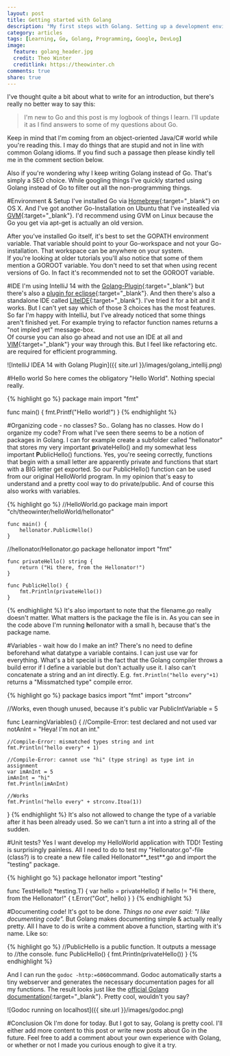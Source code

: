 ```yaml
---
layout: post
title: Getting started with Golang
description: "My first steps with Golang. Setting up a development environment, writing the obligatory 'Hello World' and learning the basics."
category: articles
tags: [Learning, Go, Golang, Programming, Google, DevLog]
image:
  feature: golang_header.jpg
  credit: Theo Winter
  creditlink: https://theowinter.ch
comments: true
share: true
---
```


I've thought quite a bit about what to write for an introduction, but there's really no better way to say this:

>   I'm new to Go and this post is my logbook of things I learn. I'll update it as I find answers to some of my questions about Go.

Keep in mind that I'm coming from an object-oriented Java/C# world while you're reading this. I may do things
that are stupid and not in line with common Golang idioms. If you find such a passage then please kindly tell me
in the comment section below.

Also if you're wondering why I keep writing Golang instead of Go. That's simply a SEO choice. While googling things I've
quickly started using Golang instead of Go to filter out all the non-programming things.

#Environment & Setup
I've installed Go via [Homebrew](http://brew.sh/){:target="_blank"} on OS X. And I've got another Go-Installation on 
Ubuntu that I've instealled via [GVM](https://github.com/moovweb/gvm){:target="_blank"}. I'd recommend using GVM on
Linux because the Go you get via apt-get is actually an old version.

After you've installed Go itself, it's best to set the GOPATH environment variable. That variable should point to your
Go-workspace and not your Go-installation. That workspace can be anywhere on your system.  
If you're looking at older tutorials you'll also notice that some of them mention a GOROOT variable. You don't need to 
set that when using recent versions of Go. In fact it's recommended not to set the GOROOT variable.

#IDE
I'm using IntelliJ 14 with the [Golang-Plugin](https://github.com/go-lang-plugin-org/go-lang-idea-plugin){:target="_blank"} 
but there's also a [plugin for eclipse](https://github.com/GoClipse/goclipse){:target="_blank"}.
And then there's also a standalone IDE called [LiteIDE](https://code.google.com/p/golangide/){:target="_blank"}. I've tried it for a bit 
and it works. But I can't yet say which of those 3 choices has the most features. So far I'm happy with IntelliJ, but I've already 
noticed that some things aren't finished yet. For example trying to refactor function names returns a "not impled yet" 
message-box.  
Of course you can also go ahead and not use an IDE at all and [VIM](vim.sexy){:target="_blank"} your way through this. 
But I feel like refactoring etc. are required for efficient programming.

![IntelliJ IDEA 14 with Golang Plugin]({{ site.url }}/images/golang_intellij.png) 

#Hello world
So here comes the obligatory "Hello World". Nothing special really.

{% highlight go %}
package main
import "fmt"

func main() {
	fmt.Printf("Hello world!")
}
{% endhighlight %}

#Organizing code - no classes?
So.. Golang has no classes. How do I organize my code? From what I've seen there seems to be a notion of packages
in Golang. I can for example create a subfolder called "hellonator" that stores my very important **p**rivateHello() and
my somewhat less important **P**ublicHello() functions. Yes, you're seeing correctly, functions that begin with a small letter
are apparently private and functions that start with a BIG letter get exported. So our PublicHello() function can be used
from our original HelloWorld program. In my opinion that's easy to understand and a pretty cool way to do private/public. 
And of course this also works with variables.

{% highlight go %}
//HelloWorld.go
    package main
    import "ch/theowinter/helloWorld/hellonator"

    func main() {
        hellonator.PublicHello()
    }
    
//hellonator/Hellonator.go
    package hellonator
    import "fmt"
    
    func privateHello() string {
        return ("Hi there, from the Hellonator!")
    }
    
    func PublicHello() {
        fmt.Println(privateHello())
    }
{% endhighlight %}
It's also important to note that the filename.go really doesn't matter. What matters is the package the file is in. As
you can see in the code above I'm running **h**ellonator with a small h, because that's the package name.

#Variables - wait how do I make an int?
There's no need to define beforehand what datatype a variable contains. I can just use var for everything. What's a 
bit special is the fact that the Golang compiler throws a build error if I define a variable but don't actually use it. 
I also can't concatenate a string and an int directly. E.g. `fmt.Println("hello every"+1)` returns a "Missmatched type" compile 
error.

{% highlight go %}
package basics
import "fmt"
import "strconv"

//Works, even though unused, because it's public
var PublicIntVariable = 5

func LearningVariables() {
	//Compile-Error: test declared and not used
	var notAnInt = "Heya! I'm not an int."

	//Compile-Error: mismatched types string and int
	fmt.Println("hello every" + 1)

	//Compile-Error: cannot use "hi" (type string) as type int in assignment
	var imAnInt = 5
	imAnInt = "hi"
	fmt.Println(imAnInt)

	//Works
	fmt.Println("hello every" + strconv.Itoa(1))
}
{% endhighlight %}
It's also not allowed to change the type of a variable after it has been already used. So we can't turn a int into a string 
all of the sudden.

#Unit tests? Yes I want develop my HelloWorld application with TDD!
Testing is surprisingly painless. All I need to do to test my "Hellonator.go"-file (class?) 
is to create a new file called Hellonator**_test**.go and import the "testing" package.

{% highlight go %}
package hellonator
import "testing"

func TestHello(t *testing.T) {
	var hello = privateHello()
	if hello != "Hi there, from the Hellonator!" {
		t.Error("Got", hello)
	}
}
{% endhighlight %}


#Documenting code! It's got to be done.
*Things no one ever said: "I like documenting code".* But Golang makes documenting simple & actually really pretty. 
All I have to do is write a comment above a function, starting with it's name. Like so:

{% highlight go %}
//PublicHello is a public function. It outputs a message to
//the console.
func PublicHello() {
	fmt.Println(privateHello())
}
{% endhighlight %}

And I can run the `godoc -http:=6060`command. Godoc automatically starts a tiny webserver and generates the necessary
documentation pages for all my functions. The result looks just like the [official Golang documentation](http://golang.org/pkg/){:target="_blank"}. 
Pretty cool, wouldn't you say?

![Godoc running on localhost]({{ site.url }}/images/godoc.png) 

#Conclusion
Ok I'm done for today. But I got to say, Golang is pretty cool. I'll either add more content to this post or write new posts 
about Go in the future. Feel free to add a comment about your own experience with Golang, or whether or not I made
you curious enough to give it a try.